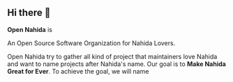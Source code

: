 ## Hi there 👋
**Open Nahida** is

An Open Source Software Organization for Nahida Lovers.

Open Nahida try to gather all kind of project that maintainers love Nahida and want to name projects after Nahida's name. Our goal is to **Make Nahida Great for Ever**. To achieve the goal, we will name 
<!--

**Here are some ideas to get you started:**

🙋‍♀️ A short introduction - what is your organization all about?
🌈 Contribution guidelines - how can the community get involved?
👩‍💻 Useful resources - where can the community find your docs? Is there anything else the community should know?
🍿 Fun facts - what does your team eat for breakfast?
🧙 Remember, you can do mighty things with the power of [Markdown](https://docs.github.com/github/writing-on-github/getting-started-with-writing-and-formatting-on-github/basic-writing-and-formatting-syntax)
-->
